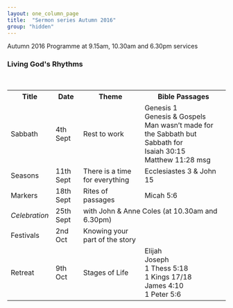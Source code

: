 ```yaml
---
layout: one_column_page
title:  "Sermon series Autumn 2016"
group: "hidden"
---
```


Autumn 2016 Programme at 9.15am, 10.30am and 6.30pm services

### Living God's Rhythms

<br>
<table>
<tr>
<th>Title</th><th>Date</th><th>Theme</th><th>Bible Passages</th>
</tr>
<tr>
<td>Sabbath</td><td>4th Sept</td><td>Rest to work</td><td>Genesis 1
<br>Genesis & Gospels
<br>Man wasn’t made for the Sabbath but Sabbath for
<br>Isaiah 30:15
<br>Matthew 11:28 msg</td>
</tr>
<tr>
<td>Seasons</td><td>11th Sept</td><td>There is a time for everything</td><td>Ecclesiastes 3 & John 15</td>
</tr>
<tr>
<td>Markers</td><td>18th Sept</td><td>Rites of passages</td><td>Micah 5:6</td>
</tr>
<tr>
<td><em>Celebration</em></td><td>25th Sept</td><td colspan=2>with John & Anne Coles (at 10.30am and 6.30pm)</td>
</tr>
<tr>
<td>Festivals</td><td>2nd Oct</td><td>Knowing your part of the story</td><td></td>
</tr><tr>
<td>Retreat</td><td>9th Oct</td><td>Stages of Life</td><td>Elijah
<br>Joseph
<br>1 Thess 5:18
<br>1 Kings 17/18
<br>James 4:10
<br>1 Peter 5:6</td>
</tr>
</table>

